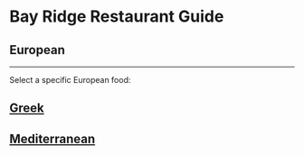 # Bay Ridge Restaurant Guide
## European
---
Select a specific European food:
## [Greek](greek.md)
## [Mediterranean](mediterranean.md)
